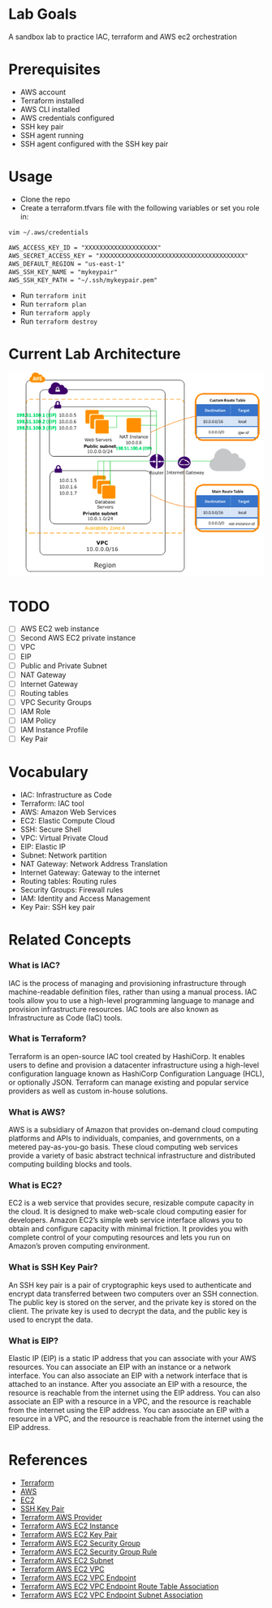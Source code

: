 # Lab Goals
A sandbox lab to practice IAC, terraform and AWS ec2 orchestration

# Prerequisites
- AWS account
- Terraform installed
- AWS CLI installed
- AWS credentials configured
- SSH key pair
- SSH agent running
- SSH agent configured with the SSH key pair

# Usage
- Clone the repo
- Create a terraform.tfvars file with the following variables or set you role in:
```
vim ~/.aws/credentials
```
```
AWS_ACCESS_KEY_ID = "XXXXXXXXXXXXXXXXXXXX"
AWS_SECRET_ACCESS_KEY = "XXXXXXXXXXXXXXXXXXXXXXXXXXXXXXXXXXXXXXXX"
AWS_DEFAULT_REGION = "us-east-1"
AWS_SSH_KEY_NAME = "mykeypair"
AWS_SSH_KEY_PATH = "~/.ssh/mykeypair.pem"
```
- Run `terraform init`
- Run `terraform plan`
- Run `terraform apply`
- Run `terraform destroy`

# Current Lab Architecture
![img.png](img.png)

# TODO
- [ ] AWS EC2 web instance
- [ ] Second AWS EC2 private instance
- [ ] VPC
- [ ] EIP
- [ ] Public and Private Subnet
- [ ] NAT Gateway
- [ ] Internet Gateway
- [ ] Routing tables
- [ ] VPC Security Groups
- [ ] IAM Role
- [ ] IAM Policy
- [ ] IAM Instance Profile
- [ ] Key Pair

# Vocabulary
- IAC: Infrastructure as Code
- Terraform: IAC tool
- AWS: Amazon Web Services
- EC2: Elastic Compute Cloud
- SSH: Secure Shell
- VPC: Virtual Private Cloud
- EIP: Elastic IP
- Subnet: Network partition
- NAT Gateway: Network Address Translation
- Internet Gateway: Gateway to the internet
- Routing tables: Routing rules
- Security Groups: Firewall rules
- IAM: Identity and Access Management
- Key Pair: SSH key pair

# Related Concepts

### What is IAC?
IAC is the process of managing and provisioning infrastructure through machine-readable definition files, rather than using a manual process. IAC tools allow you to use a high-level programming language to manage and provision infrastructure resources. IAC tools are also known as Infrastructure as Code (IaC) tools.

### What is Terraform?
Terraform is an open-source IAC tool created by HashiCorp. It enables users to define and provision a datacenter infrastructure using a high-level configuration language known as HashiCorp Configuration Language (HCL), or optionally JSON. Terraform can manage existing and popular service providers as well as custom in-house solutions.

### What is AWS?
AWS is a subsidiary of Amazon that provides on-demand cloud computing platforms and APIs to individuals, companies, and governments, on a metered pay-as-you-go basis. These cloud computing web services provide a variety of basic abstract technical infrastructure and distributed computing building blocks and tools.

### What is EC2?
EC2 is a web service that provides secure, resizable compute capacity in the cloud. It is designed to make web-scale cloud computing easier for developers. Amazon EC2’s simple web service interface allows you to obtain and configure capacity with minimal friction. It provides you with complete control of your computing resources and lets you run on Amazon’s proven computing environment.

### What is SSH Key Pair?
An SSH key pair is a pair of cryptographic keys used to authenticate and encrypt data transferred between two computers over an SSH connection. The public key is stored on the server, and the private key is stored on the client. The private key is used to decrypt the data, and the public key is used to encrypt the data.

### What is EIP?

Elastic IP (EIP) is a static IP address that you can associate with your AWS resources. You can associate an EIP with an instance or a network interface. You can also associate an EIP with a network interface that is attached to an instance. After you associate an EIP with a resource, the resource is reachable from the internet using the EIP address. You can also associate an EIP with a resource in a VPC, and the resource is reachable from the internet using the EIP address. You can associate an EIP with a resource in a VPC, and the resource is reachable from the internet using the EIP address.


# References
- [Terraform](https://www.terraform.io/)
- [AWS](https://aws.amazon.com/)
- [EC2](https://aws.amazon.com/ec2/)
- [SSH Key Pair](https://docs.aws.amazon.com/AWSEC2/latest/UserGuide/ec2-key-pairs.html)
- [Terraform AWS Provider](https://registry.terraform.io/providers/hashicorp/aws/latest/docs)
- [Terraform AWS EC2 Instance](https://registry.terraform.io/providers/hashicorp/aws/latest/docs/resources/instance)
- [Terraform AWS EC2 Key Pair](https://registry.terraform.io/providers/hashicorp/aws/latest/docs/resources/key_pair)
- [Terraform AWS EC2 Security Group](https://registry.terraform.io/providers/hashicorp/aws/latest/docs/resources/security_group)
- [Terraform AWS EC2 Security Group Rule](https://registry.terraform.io/providers/hashicorp/aws/latest/docs/resources/security_group_rule)
- [Terraform AWS EC2 Subnet](https://registry.terraform.io/providers/hashicorp/aws/latest/docs/resources/subnet)
- [Terraform AWS EC2 VPC](https://registry.terraform.io/providers/hashicorp/aws/latest/docs/resources/vpc)
- [Terraform AWS EC2 VPC Endpoint](https://registry.terraform.io/providers/hashicorp/aws/latest/docs/resources/vpc_endpoint)
- [Terraform AWS EC2 VPC Endpoint Route Table Association](https://registry.terraform.io/providers/hashicorp/aws/latest/docs/resources/vpc_endpoint_route_table_association)
- [Terraform AWS EC2 VPC Endpoint Subnet Association](https://registry.terraform.io/providers/hashicorp/aws/latest/docs/resources/vpc_endpoint_subnet_association)
